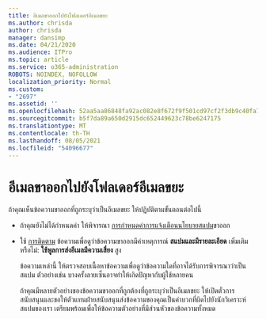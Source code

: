```yaml
---
title: อีเมลขาออกไปยังโฟลเดอร์อีเมลขยะ
ms.author: chrisda
author: chrisda
manager: dansimp
ms.date: 04/21/2020
ms.audience: ITPro
ms.topic: article
ms.service: o365-administration
ROBOTS: NOINDEX, NOFOLLOW
localization_priority: Normal
ms.custom:
- "2697"
ms.assetid: ''
ms.openlocfilehash: 52aa5aa86848fa92ac082e8f672f9f501cd97cf2f3db9c40fa745aa8ebccfbb1
ms.sourcegitcommit: b5f7da89a650d2915dc652449623c78be6247175
ms.translationtype: MT
ms.contentlocale: th-TH
ms.lasthandoff: 08/05/2021
ms.locfileid: "54096677"
---
```

# <a name="outbound-email-to-junk-email-folder"></a>อีเมลขาออกไปยังโฟลเดอร์อีเมลขยะ

ถ้าคุณเห็นข้อความขาออกที่ถูกระบุว่าเป็นอีเมลขยะ ให้ปฏิบัติตามขั้นตอนต่อไปนี้

- ถ้าคุณยังไม่ได้กําหนดค่า ให้พิจารณา [การกําหนดค่าการแจ้งเตือนนโยบายสแปม](https://docs.microsoft.com/microsoft-365/security/office-365-security/configure-the-outbound-spam-policy)ขาออก

- ใช้ [การติดตาม](https://docs.microsoft.com/microsoft-365/security/office-365-security/message-trace-scc) ข้อความเพื่อดูว่าข้อความขาออกมีค่าเหตุการณ์ **สแปมและมีรายละเอียด** เพิ่มเติมหรือไม่: **ใช้พูลการส่งอีเมลมีความเสี่ยง** สูง

  ข้อความเหล่านี้ ให้ตรวจสอบเนื้อหาข้อความเพื่อดูว่าข้อความใดที่อาจได้รับการพิจารณาว่าเป็นสแปม ตัวอย่างเช่น บางครั้งลายเซ็นอาจทําให้เกิดปัญหากับผู้ใช้หลายคน

  ถ้าคุณมีหลายตัวอย่างของข้อความขาออกที่ถูกต้องที่ถูกระบุว่าเป็นอีเมลขยะ ให้เปิดตั๋วการสนับสนุนและขอให้ตัวแทนฝ่ายสนับสนุนส่งข้อความของคุณเป็นค่าบวกที่ผิดไปยังนักวิเคราะห์สแปมของเรา เตรียมพร้อมเพื่อให้ข้อความตัวอย่างที่มีส่วนหัวของข้อความทั้งหมด
